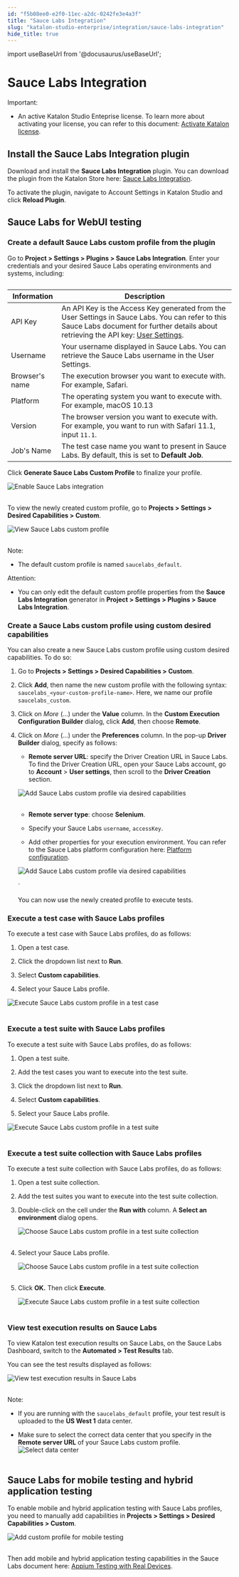 ```yaml
---
id: "f5b08ee0-e2f0-11ec-a2dc-0242fe3e4a3f"
title: "Sauce Labs Integration"
slug: "katalon-studio-enterprise/integration/sauce-labs-integration"
hide_title: true
---
```

import useBaseUrl from '@docusaurus/useBaseUrl';


# <a id="id" class="anchor_top_offset"/><a id="ariaid-title1" class="anchor_top_offset"/>Sauce Labs Integration

<div xmlns="http://www.w3.org/1999/xhtml" className="note important note_important"><span className="note__title">Important:</span> 
  <ul className="ul"><li className="li"><p className="p">An active Katalon Studio Enteprise license. To
        learn more about activating your license, you can refer to this
        document: <a className="xref" href="/docs/products-and-licenses/katalon-studio-enterprise-and-runtime-engine-licenses/activate-katalon-license">Activate
          Katalon license</a>.</p></li></ul>
</div>
    

## <a id="id_1" class="anchor_top_offset"/>Install the Sauce Labs Integration plugin

    
      
<p xmlns="http://www.w3.org/1999/xhtml" className="p">Download and install the <strong className="ph b">Sauce Labs Integration</strong>   plugin. You can download the plugin from the Katalon Store here: <a className="xref j-external-link" href="https://store.katalon.com/product/75/Sauce-Labs-Integration#pricing-content" target="_blank">Sauce     Labs Integration</a>.</p> 
      
<p xmlns="http://www.w3.org/1999/xhtml" className="p">To activate the plugin, navigate to Account Settings in Katalon   Studio and click <strong className="ph b">Reload Plugin</strong>.</p> 
    
  
    

## <a id="id_2" class="anchor_top_offset"/>Sauce Labs for WebUI testing

    
                      

### <a id="id_3" class="anchor_top_offset"/>Create a default Sauce Labs custom profile from the plugin

<p xmlns="http://www.w3.org/1999/xhtml" className="p">Go to <strong className="ph b">Project &gt; Settings &gt; Plugins &gt; Sauce Labs     Integration</strong>. Enter your credentials and your desired Sauce   Labs operating environments and systems, including:</p> 
<table xmlns="http://www.w3.org/1999/xhtml" className="table"><caption /><thead className="thead"><tr className><th className="entry anchor_top_offset" id="id_3__entry__1">Information</th><th className="entry anchor_top_offset" id="id_3__entry__2">Description</th></tr></thead><tbody className="tbody"><tr className><td className="entry" headers="id_3__entry__1 id_3__entry__2 ">API Key</td><td className="entry" headers="id_3__entry__1 id_3__entry__2 ">An API Key is the Access Key generated from the User Settings         in Sauce Labs. You can refer to this Sauce Labs document for         further details about retrieving the API key: <a className="xref j-external-link" href="https://docs.saucelabs.com/basics/acct-team-mgmt/managing-user-info/#user-settings" target="_blank">User Settings</a>.</td></tr><tr className><td className="entry" headers="id_3__entry__1 id_3__entry__2 ">Username</td><td className="entry" headers="id_3__entry__1 id_3__entry__2 ">Your username displayed in Sauce Labs. You can retrieve the         Sauce Labs username in the User Settings.</td></tr><tr className><td className="entry" headers="id_3__entry__1 id_3__entry__2 ">Browser's name</td><td className="entry" headers="id_3__entry__1 id_3__entry__2 ">The execution browser you want to execute with. For example,         Safari.</td></tr><tr className><td className="entry" headers="id_3__entry__1 id_3__entry__2 ">Platform</td><td className="entry" headers="id_3__entry__1 id_3__entry__2 ">The operating system you want to execute with. For example,         macOS 10.13</td></tr><tr className><td className="entry" headers="id_3__entry__1 id_3__entry__2 ">Version</td><td className="entry" headers="id_3__entry__1 id_3__entry__2 ">The browser version you want to execute with. For example, you         want to run with Safari 11.1, input <code className="ph codeph">11.1</code>.</td></tr><tr className><td className="entry" headers="id_3__entry__1 id_3__entry__2 ">Job's Name</td><td className="entry" headers="id_3__entry__1 id_3__entry__2 ">The test case name you want to present in Sauce Labs. By         default, this is set to <strong className="ph b">Default Job</strong>.</td></tr></tbody></table> 
<p xmlns="http://www.w3.org/1999/xhtml" className="p">Click <strong className="ph b">Generate Sauce Labs Custom Profile</strong> to   finalize your profile.</p> 
<p xmlns="http://www.w3.org/1999/xhtml" className="p">   <img className="image" src={useBaseUrl("https://github.com/katalon-studio/docs-images/raw/master/katalon-studio/docs/saucelabs-plugin/KS-SAUCELABS-Enable-saucelabs-integration.png")} alt="Enable Sauce Labs integration" /><br /><br /> </p> 
<p xmlns="http://www.w3.org/1999/xhtml" className="p">To view the newly created custom profile, go to <strong className="ph b">Projects     &gt; Settings &gt; Desired Capabilities &gt; Custom</strong>.</p> 
<p xmlns="http://www.w3.org/1999/xhtml" className="p">   <img className="image" src={useBaseUrl("https://github.com/katalon-studio/docs-images/raw/master/katalon-studio/docs/saucelabs-plugin/KS-SAUCELABS-View-custom-saucelabs-profiles.png")} alt="View Sauce Labs custom profile" /><br /><br /> </p> 
<div xmlns="http://www.w3.org/1999/xhtml" className="note note note_note"><span className="note__title">Note:</span> 
  <ul className="ul"><li className="li"><p className="p">The default custom profile is named <code className="ph codeph">saucelabs_default</code>.</p></li></ul>
</div>
<div xmlns="http://www.w3.org/1999/xhtml" className="note attention note_attention"><span className="note__title">Attention:</span> 
  <ul className="ul"><li className="li"><p className="p">You can only edit the default custom profile
        properties from the <strong className="ph b">Sauce Labs Integration</strong> generator in <strong className="ph b">Project &gt; Settings &gt; Plugins &gt; Sauce Labs Integration</strong>.</p></li></ul>
</div>

### <a id="id_4" class="anchor_top_offset"/>Create a Sauce Labs custom profile using custom desired         capabilities

<p xmlns="http://www.w3.org/1999/xhtml" className="p">You can also create a new Sauce Labs custom profile using custom   desired capabilities. To do so:</p> 
<ol xmlns="http://www.w3.org/1999/xhtml" className="ol"><li className="li">     <p className="p">Go to <strong className="ph b">Projects &gt; Settings &gt; Desired Capabilities         &gt; Custom</strong>.</p>   </li><li className="li">     <p className="p">Click <strong className="ph b">Add</strong>, then name the new custom profile       with the following syntax:       <code className="ph codeph">saucelabs_&lt;your-custom-profile-name&gt;</code>. Here, we       name our profile <code className="ph codeph">saucelabs_custom</code>.</p>   </li><li className="li">     <p className="p">Click on <em className="ph i">More</em> (...) under the <strong className="ph b">Value</strong>       column. In the <strong className="ph b">Custom Execution Configuration         Builder</strong> dialog, click <strong className="ph b">Add</strong>, then choose       <strong className="ph b">Remote</strong>.</p>   </li><li className="li">     <p className="p">Click on <em className="ph i">More</em> (...) under the       <strong className="ph b">Preferences</strong> column. In the pop-up <strong className="ph b">Driver         Builder</strong> dialog, specify as follows:</p>     <ul className="ul"><li className="li">         <strong className="ph b">Remote server URL</strong>: specify the Driver Creation         URL in Sauce Labs. To find the Driver Creation URL, open your Sauce         Labs account, go to <strong className="ph b">Account</strong> &gt; <strong className="ph b">User           settings</strong>, then scroll to the <strong className="ph b">Driver           Creation</strong> section.</li></ul>     <p className="p">       <img className="image" src={useBaseUrl("https://github.com/katalon-studio/docs-images/raw/master/katalon-studio/docs/saucelabs-plugin/KS-SAUCELABS-Driver-URL.png")} alt="Add Sauce Labs custom profile via desired capabilities" /><br /><br />     </p>     <ul className="ul"><li className="li">         <p className="p">           <strong className="ph b">Remote server type</strong>: choose           <strong className="ph b">Selenium</strong>.</p>       </li><li className="li">         <p className="p">Specify your Sauce Labs <code className="ph codeph">username</code>,           <code className="ph codeph">accessKey</code>.</p>       </li><li className="li">Add other properties for your execution environment. You can         refer to the Sauce Labs platform configuration here: <a className="xref j-external-link" href="https://saucelabs.com/platform/platform-configurator" target="_blank">Platform           configuration</a>.</li></ul>     <p className="p">       <img className="image" src={useBaseUrl("https://github.com/katalon-studio/docs-images/raw/master/katalon-studio/docs/saucelabs-plugin/KS-SAUCELABS-Desired-capabilities.png")} alt="Add Sauce Labs custom profile via desired capabilities" /><br /><br />`</p>     <p className="p">You can now use the newly created profile to execute tests.</p>   </li></ol> 

### <a id="concept-7793" class="anchor_top_offset"/>Execute a test case with Sauce Labs profiles

<div xmlns="http://www.w3.org/1999/xhtml" className="p">To execute a test case with Sauce Labs profiles, do as
  follows:<ol className="ol"><li className="li"><p className="p">Open a test case.</p></li><li className="li"><p className="p">Click the dropdown list next to <strong className="ph b">Run</strong>.</p></li><li className="li"><p className="p">Select <strong className="ph b">Custom capabilities</strong>.</p></li><li className="li"><p className="p">Select your Sauce Labs profile.</p></li></ol><img className="image" src={useBaseUrl("https://github.com/katalon-studio/docs-images/raw/master/katalon-studio/docs/saucelabs-plugin/830-KS-SAUCELABS-Execute-test-case-saucelabs-profile.png")} alt="Execute Sauce Labs custom profile in a test case" /><br /><br /></div>
      

### <a id="id_6" class="anchor_top_offset"/>Execute a test suite with Sauce Labs profiles

      
        
<p xmlns="http://www.w3.org/1999/xhtml" className="p">To execute a test suite with Sauce Labs profiles, do as   follows:</p> 
        
<ol xmlns="http://www.w3.org/1999/xhtml" className="ol">   <li className="li">     <p className="p">Open a test suite.</p>   </li>   <li className="li">     <p className="p">Add the test cases you want to execute into the test suite.</p>   </li>   <li className="li">     <p className="p">Click the dropdown list next to <strong className="ph b">Run</strong>.</p>   </li>   <li className="li">     <p className="p">Select <strong className="ph b">Custom capabilities</strong>.</p>   </li>   <li className="li">     <p className="p">Select your Sauce Labs profile.</p>   </li> </ol> 
        
<p xmlns="http://www.w3.org/1999/xhtml" className="p">   <img className="image" src={useBaseUrl("https://github.com/katalon-studio/docs-images/raw/master/katalon-studio/docs/saucelabs-plugin/KS-SAUCELABS-Execute-test-suite-saucelabs-profile.png")} alt="Execute Sauce Labs custom profile in a test suite" /><br /><br /> </p> 
      
    

### <a id="id_7" class="anchor_top_offset"/>Execute a test suite collection with Sauce Labs profiles

<p xmlns="http://www.w3.org/1999/xhtml" className="p">To execute a test suite collection with Sauce Labs profiles, do   as follows:</p> 
<ol xmlns="http://www.w3.org/1999/xhtml" className="ol"><li className="li">     <p className="p">Open a test suite collection.</p>   </li><li className="li">     <p className="p">Add the test suites you want to execute into the test suite       collection.</p>   </li><li className="li">     <p className="p">Double-click on the cell under the <strong className="ph b">Run with</strong>       column. A <strong className="ph b">Select an environment</strong> dialog opens.</p>     <p className="p">       <img className="image" src={useBaseUrl("https://github.com/katalon-studio/docs-images/raw/master/katalon-studio/docs/saucelabs-plugin/KS-SAUCELABS-Select-environment-test-suite-collection.png")} width={500} alt="Choose Sauce Labs custom profile in a test suite collection" /><br /><br />     </p></li><li className="li"><p className="p">Select your Sauce Labs profile.</p><p className="p">       <img className="image" src={useBaseUrl("https://github.com/katalon-studio/docs-images/raw/master/katalon-studio/docs/saucelabs-plugin/KS-SAUCELABS-Select-environment-TSC.gif")} alt="Choose Sauce Labs custom profile in a test suite collection" /><br /><br />     </p></li><li className="li"><p className="p">Click <strong className="ph b">OK.</strong> Then click <strong className="ph b">Execute</strong>.</p><p className="p">       <img className="image" src={useBaseUrl("https://github.com/katalon-studio/docs-images/raw/master/katalon-studio/docs/saucelabs-plugin/KS-SAUCELABS-Execute-test-suite-collection-saucelabs-profile.png")} alt="Execute Sauce Labs custom profile in a test suite collection" /><br /><br />     </p></li></ol> 

### <a id="id_8" class="anchor_top_offset"/>View test execution results on Sauce Labs

<p xmlns="http://www.w3.org/1999/xhtml" className="p">To view Katalon test execution results on Sauce Labs, on the   Sauce Labs Dashboard, switch to the <strong className="ph b">Automated &gt; Test     Results</strong> tab.</p> 
<p xmlns="http://www.w3.org/1999/xhtml" className="p">You can see the test results displayed as follows:</p> 
<p xmlns="http://www.w3.org/1999/xhtml" className="p">   <img className="image" src={useBaseUrl("https://github.com/katalon-studio/docs-images/raw/master/katalon-studio/docs/saucelabs-plugin/KS-SAUCELABS-Uploaded-test-results.png")} alt="View test execution results in Sauce Labs" /><br /><br /> </p> 
<div xmlns="http://www.w3.org/1999/xhtml" className="note note note_note"><span className="note__title">Note:</span> 
  <ul className="ul"><li className="li"><p className="p">If you are running with the
        <code className="ph codeph">saucelabs_default</code> profile, your test result is
        uploaded to the <strong className="ph b">US West 1</strong> data center.</p></li><li className="li"><p className="p">Make sure
        to select the correct data center that you specify in the
        <strong className="ph b">Remote server URL</strong> of your Sauce Labs custom
        profile. <img className="image" src={useBaseUrl("https://github.com/katalon-studio/docs-images/raw/master/katalon-studio/docs/saucelabs-plugin/KS-SAUCELABS-data-center.png")} alt="Select data center" /><br /><br /></p></li></ul>
</div>
    

## <a id="id_9" class="anchor_top_offset"/>Sauce Labs for mobile testing and hybrid application         testing

    
      
<p xmlns="http://www.w3.org/1999/xhtml" className="p">To enable mobile and hybrid application testing with Sauce Labs   profiles, you need to manually add capabilities in <strong className="ph b">Projects     &gt; Settings &gt; Desired Capabilities &gt; Custom</strong>.</p> 
      
<p xmlns="http://www.w3.org/1999/xhtml" className="p">   <img className="image" src={useBaseUrl("https://github.com/katalon-studio/docs-images/raw/master/katalon-studio/docs/saucelabs-plugin/KS-SAUCELABS-Add-saucelabs-profile-mobile-testing.png")} alt="Add custom profile for mobile testing" /><br /><br /> </p> 
      
<p xmlns="http://www.w3.org/1999/xhtml" className="p">Then add mobile and hybrid application testing capabilities in   the Sauce Labs document here: <a className="xref j-external-link" href="https://docs.saucelabs.com/mobile-apps/automated-testing/appium/real-devices/" target="_blank">Appium     Testing with Real Devices</a>.</p> 
    
  

